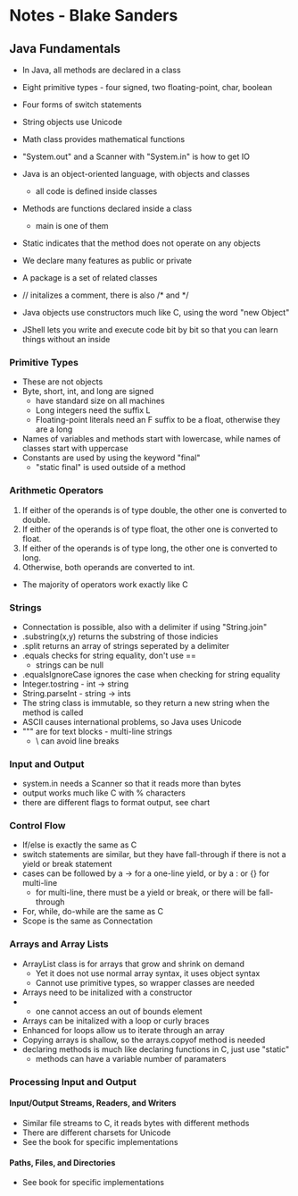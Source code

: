 # Notes - Blake Sanders
## Java Fundamentals

- In Java, all methods are declared in a class
- Eight primitive types - four signed, two floating-point, char, boolean
- Four forms of switch statements
- String objects use Unicode
- Math class provides mathematical functions
- "System.out" and a Scanner with "System.in" is how to get IO

- Java is an object-oriented language, with objects and classes
  - all code is defined inside classes
- Methods are functions declared inside a class
  - main is one of them
- Static indicates that the method does not operate on any objects
- We declare many features as public or private
- A package is a set of related classes
- // initalizes a comment, there is also /* and */

- Java objects use constructors much like C, using the word "new Object"
- JShell lets you write and execute code bit by bit so that you can learn things without an inside

### Primitive Types 
- These are not objects
- Byte, short, int, and long are signed
  - have standard size on all machines
  - Long integers need the suffix L
  - Floating-point literals need an F suffix to be a float, otherwise they are a long
- Names of variables and methods start with lowercase, while names of classes start with uppercase
- Constants are used by using the keyword "final"
  - "static final" is used outside of a method

### Arithmetic Operators
1. If either of the operands is of type double, the other one is converted to double.
1. If either of the operands is of type float, the other one is converted to float.
1. If either of the operands is of type long, the other one is converted to long.
1. Otherwise, both operands are converted to int.
- The majority of operators work exactly like C

### Strings
- Connectation is possible, also with a delimiter if using "String.join"
- .substring(x,y) returns the substring of those indicies
- .split returns an array of strings seperated by a delimiter
- .equals checks for string equality, don't use ==
  - strings can be null
- .equalsIgnoreCase ignores the case when checking for string equality
- Integer.tostring - int -> string
- String.parseInt - string -> ints 
- The string class is immutable, so they return a new string when the method is called
- ASCII causes international problems, so Java uses Unicode
- """ are for text blocks - multi-line strings
  - \ can avoid line breaks

### Input and Output
- system.in needs a Scanner so that it reads more than bytes
- output works much like C with % characters
- there are different flags to format output, see chart 

### Control Flow
- If/else is exactly the same as C 
- switch statements are similar, but they have fall-through if there is not a yield or break statement
- cases can be followed by a -> for a one-line yield, or by a : or {} for multi-line
  - for multi-line, there must be a yield or break, or there will be fall-through
- For, while, do-while are the same as C 
- Scope is the same as Connectation

### Arrays and Array Lists
- ArrayList class is for arrays that grow and shrink on demand
  - Yet it does not use normal array syntax, it uses object syntax
  - Cannot use primitive types, so wrapper classes are needed
- Arrays need to be initalized with a constructor
- - one cannot access an out of bounds element
- Arrays can be initalized with a loop or curly braces
- Enhanced for loops allow us to iterate through an array
- Copying arrays is shallow, so the arrays.copyof method is needed
- declaring methods is much like declaring functions in C, just use "static"
  - methods can have a variable number of paramaters

### Processing Input and Output
#### Input/Output Streams, Readers, and Writers
- Similar file streams to C, it reads bytes with different methods
- There are different charsets for Unicode
- See the book for specific implementations

#### Paths, Files, and Directories
- See book for specific implementations
